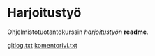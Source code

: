 # Harjoitustyö

Ohjelmistotuotantokurssin *harjoitustyön* **readme**.

[gitlog.txt](https://github.com/afroseppo/ot-harjoitustyo/blob/master/laskarit/viikko1/gitlog.txt)
[komentorivi.txt](https://github.com/afroseppo/ot-harjoitustyo/blob/master/laskarit/viikko1/komentorivi.txt)
